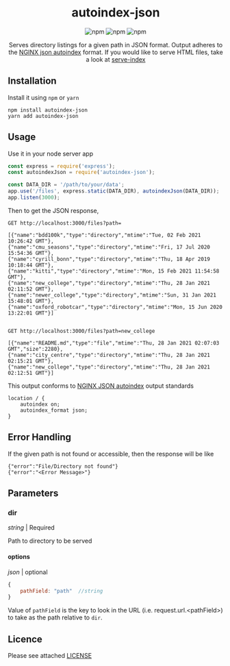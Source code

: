 <h1 align="center">autoindex-json</h1>

<div align="center">

![npm](https://img.shields.io/npm/v/autoindex-json)
![npm](https://img.shields.io/npm/l/autoindex-json)
![npm](https://img.shields.io/npm/dm/autoindex-json)

Serves directory listings for a given path in JSON format. Output adheres to the [NGINX json autoindex](http://nginx.org/en/docs/http/ngx_http_autoindex_module.html#autoindex_format) format. If you would like to serve HTML files, take a look at [serve-index](https://github.com/expressjs/serve-index)
</div>

## Installation

Install it using `npm` or `yarn`

```
npm install autoindex-json
yarn add autoindex-json
```

## Usage

Use it in your node server app

```javascript
const express = require('express');
const autoindexJson = require('autoindex-json');

const DATA_DIR = '/path/to/your/data';
app.use('/files', express.static(DATA_DIR), autoindexJson(DATA_DIR));
app.listen(3000);
```

Then to get the JSON response,

```
GET http://localhost:3000/files?path=

[{"name":"bdd100k","type":"directory","mtime":"Tue, 02 Feb 2021 10:26:42 GMT"},
{"name":"cmu_seasons","type":"directory","mtime":"Fri, 17 Jul 2020 15:54:36 GMT"},
{"name":"cyrill_bonn","type":"directory","mtime":"Thu, 18 Apr 2019 10:18:44 GMT"},
{"name":"kitti","type":"directory","mtime":"Mon, 15 Feb 2021 11:54:58 GMT"},
{"name":"new_college","type":"directory","mtime":"Thu, 28 Jan 2021 02:11:52 GMT"},
{"name":"newer_college","type":"directory","mtime":"Sun, 31 Jan 2021 15:48:01 GMT"},
{"name":"oxford_robotcar","type":"directory","mtime":"Mon, 15 Jun 2020 13:22:01 GMT"}]


GET http://localhost:3000/files?path=new_college

[{"name":"README.md","type":"file","mtime":"Thu, 28 Jan 2021 02:07:03 GMT","size":2280},
{"name":"city_centre","type":"directory","mtime":"Thu, 28 Jan 2021 02:15:21 GMT"},
{"name":"new_college","type":"directory","mtime":"Thu, 28 Jan 2021 02:12:51 GMT"}]
```

This output conforms to [NGINX JSON autoindex](http://nginx.org/en/docs/http/ngx_http_autoindex_module.html#autoindex_format) output standards

```
location / {
    autoindex on;
    autoindex_format json;
}
```

## Error Handling

If the given path is not found or accessible, then the response will be like

```
{"error":"File/Directory not found"}
{"error":"<Error Message>"}
```

## Parameters

### dir

*string* | Required

Path to directory to be served


#### options

*json* | optional

```javascript
{
    pathField: "path"  //string
}
```

Value of `pathField` is the key to look in the URL (i.e. request.url.\<pathField>) to take as the path relative to `dir`.

## Licence

Please see attached [LICENSE](LICENSE)
